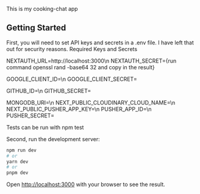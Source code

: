 This is my cooking-chat app

## Getting Started

First, you will need to set API keys and secrets in a .env file. I have left that out for security reasons.
Required Keys and Secrets

NEXTAUTH_URL=http://localhost:3000\n
NEXTAUTH_SECRET={run command openssl rand -base64 32 and copy in the result}

GOOGLE_CLIENT_ID=\n
GOOGLE_CLIENT_SECRET=

GITHUB_ID=\n
GITHUB_SECRET=

MONGODB_URI=\n
NEXT_PUBLIC_CLOUDINARY_CLOUD_NAME=\n
NEXT_PUBLIC_PUSHER_APP_KEY=\n
PUSHER_APP_ID=\n
PUSHER_SECRET=

Tests can be run with npm test

Second, run the development server:

```bash
npm run dev
# or
yarn dev
# or
pnpm dev
```

Open [http://localhost:3000](http://localhost:3000) with your browser to see the result.
